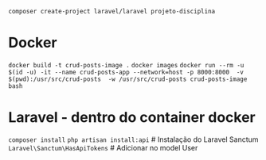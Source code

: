 ```composer create-project laravel/laravel projeto-disciplina```

# Docker

```docker build -t crud-posts-image .```
```docker images```
```docker run --rm -u $(id -u) -it --name crud-posts-app --network=host -p 8000:8000  -v $(pwd):/usr/src/crud-posts  -w /usr/src/crud-posts crud-posts-image bash```

# Laravel - dentro do container docker
```composer install```
```php artisan install:api``` # Instalação do Laravel Sanctum
```Laravel\Sanctum\HasApiTokens``` # Adicionar no model User

